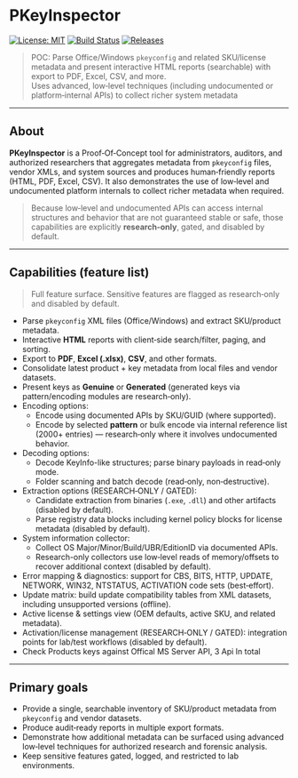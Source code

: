 # PKeyInspector

[![License: MIT](https://img.shields.io/badge/License-MIT-blue.svg)]()
[![Build Status](https://img.shields.io/badge/build-passing-brightgreen.svg)]()
[![Releases](https://img.shields.io/badge/releases-v1.0-blue.svg)]()

> POC: Parse Office/Windows `pkeyconfig` and related SKU/license metadata and present interactive HTML reports (searchable) with export to PDF, Excel, CSV, and more.  
> Uses advanced, low‑level techniques (including undocumented or platform‑internal APIs) to collect richer system metadata

---

## About
**PKeyInspector** is a Proof‑Of‑Concept tool for administrators, auditors, and authorized researchers that aggregates metadata from `pkeyconfig` files, vendor XMLs, and system sources and produces human‑friendly reports (HTML, PDF, Excel, CSV). It also demonstrates the use of low‑level and undocumented platform internals to collect richer metadata when required.

> Because low‑level and undocumented APIs can access internal structures and behavior that are not guaranteed stable or safe, those capabilities are explicitly **research‑only**, gated, and disabled by default.

---

## Capabilities (feature list)
> Full feature surface. Sensitive features are flagged as research‑only and disabled by default.

- Parse `pkeyconfig` XML files (Office/Windows) and extract SKU/product metadata.
- Interactive **HTML** reports with client‑side search/filter, paging, and sorting.
- Export to **PDF**, **Excel (.xlsx)**, **CSV**, and other formats.
- Consolidate latest product + key metadata from local files and vendor datasets.
- Present keys as **Genuine** or **Generated** (generated keys via pattern/encoding modules are research‑only).
- Encoding options:
  - Encode using documented APIs by SKU/GUID (where supported).
  - Encode by selected **pattern** or bulk encode via internal reference list (2000+ entries) — research‑only where it involves undocumented behavior.
- Decoding options:
  - Decode KeyInfo-like structures; parse binary payloads in read‑only mode.
  - Folder scanning and batch decode (read‑only, non‑destructive).
- Extraction options (RESEARCH‑ONLY / GATED):
  - Candidate extraction from binaries (`.exe`, `.dll`) and other artifacts (disabled by default).
  - Parse registry data blocks including kernel policy blocks for license metadata (disabled by default).
- System information collector:
  - Collect OS Major/Minor/Build/UBR/EditionID via documented APIs.
  - Research-only collectors use low‑level reads of memory/offsets to recover additional context (disabled by default).
- Error mapping & diagnostics: support for CBS, BITS, HTTP, UPDATE, NETWORK, WIN32, NTSTATUS, ACTIVATION code sets (best‑effort).
- Update matrix: build update compatibility tables from XML datasets, including unsupported versions (offline).
- Active license & settings view (OEM defaults, active SKU, and related metadata).
- Activation/license management (RESEARCH‑ONLY / GATED): integration points for lab/test workflows (disabled by default).
- Check Products keys against Offical MS Server API, 3 Api In total
  
---

## Primary goals
- Provide a single, searchable inventory of SKU/product metadata from `pkeyconfig` and vendor datasets.  
- Produce audit‑ready reports in multiple export formats.  
- Demonstrate how additional metadata can be surfaced using advanced low‑level techniques for authorized research and forensic analysis.  
- Keep sensitive features gated, logged, and restricted to lab environments.
